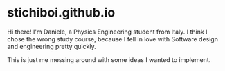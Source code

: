 # stichiboi.github.io
Hi there!
I'm Daniele, a Physics Engineering student from Italy.
I think I chose the wrong study course, because I fell in love with
Software design and engineering pretty quickly.

This is just me messing around with some ideas I wanted to implement.

